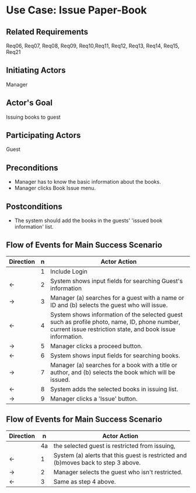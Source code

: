 # Use Case: Issue Paper-Book
## **Related Requirements**

Req06, Req07, Req08, Req09, Req10,Req11, Req12, Req13, Req14, Req15, Req21

## **Initiating Actors**

Manager

## **Actor's Goal**

Issuing books to guest

## **Participating Actors**

Guest

## **Preconditions**

- Manager has to know the basic information about the books.
- Manager clicks Book Issue menu.

## **Postconditions**

- The system should add the books in the guests' 'issued book information' list.

## Flow of Events for Main Success Scenario
| Direction | n | Actor Action                                                                                                         |
| --------- | - | -------------------------------------------------------------------------------------------------------------------- |
|          | 1 | Include Login |
| ←         | 2 | System shows input fields for searching Guest's information |
| →         | 3 | Manager (a) searches for a guest with a name or ID and (b) selects the guest who will issue. |
| ←         | 4 | System shows information of the selected guest such as profile photo, name, ID, phone number, current issue restriction state, and book issue information.|
| →         | 5 | Manager clicks a proceed button. |
| ←         | 6 | System shows input fields for searching books. |
| →         | 7 | Manager (a) searches for a book with a title or author, and (b) selects the book which will be issued. |
| ←         | 8 | System adds the selected books in issuing list. |
| →         | 9 | Manager clicks a 'Issue' button.|

## Flow of Events for Main Success Scenario
| Direction | n | Actor Action                                                                                                         |
| --------- | - | -------------------------------------------------------------------------------------------------------------------- |
|          | 4a | the selected guest is restricted from issuing,  |
| ←         | 1 | System (a) alerts that this guest is restricted and (b)moves back to step 3 above. |
| →         | 2 | Manager selects the guest who isn't restricted. |
| ←         | 3 | Same as step 4 above.|
